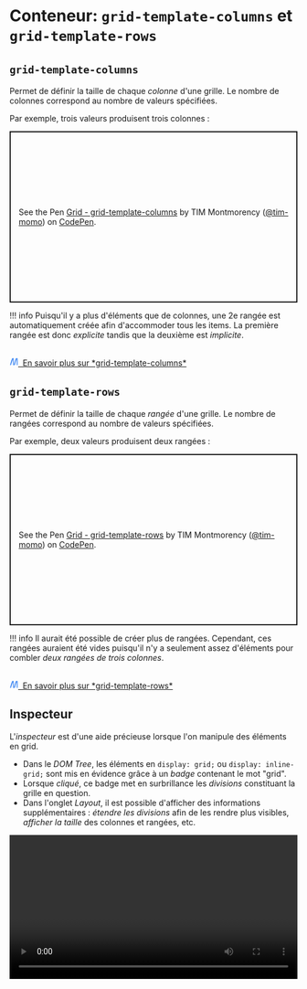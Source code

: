 # Conteneur: `grid-template-columns` et `grid-template-rows`

## `grid-template-columns`

Permet de définir la taille de chaque *colonne* d'une grille. Le nombre de colonnes correspond au nombre de valeurs spécifiées.

Par exemple, trois valeurs produisent trois colonnes :

<p class="codepen" data-height="300" data-default-tab="result" data-slug-hash="wvRexmm" data-pen-title="Grid - grid-template-columns" data-user="tim-momo" style="height: 300px; box-sizing: border-box; display: flex; align-items: center; justify-content: center; border: 2px solid; margin: 1em 0; padding: 1em;">
  <span>See the Pen <a href="https://codepen.io/tim-momo/pen/wvRexmm">
  Grid - grid-template-columns</a> by TIM Montmorency (<a href="https://codepen.io/tim-momo">@tim-momo</a>)
  on <a href="https://codepen.io">CodePen</a>.</span>
</p>


!!! info
    Puisqu'il y a plus d'éléments que de colonnes, une 2e rangée est automatiquement créée afin d'accommoder tous les items. La première rangée est donc *explicite* tandis que la deuxième est *implicite*.

<br>
<a href="https://developer.mozilla.org/fr/docs/Web/CSS/grid-template-columns" class="md-button "><img src="../../assets/mdn.svg" style="width: 15px; height: auto;">&nbsp;&nbsp;En savoir plus sur *grid-template-columns*</a>

## `grid-template-rows`

Permet de définir la taille de chaque *rangée* d'une grille. Le nombre
de rangées correspond au nombre de valeurs spécifiées.

Par exemple, deux valeurs produisent deux rangées :

<p class="codepen" data-height="300" data-default-tab="result" data-slug-hash="VwqWBdm" data-pen-title="Grid - grid-template-rows" data-user="tim-momo" style="height: 300px; box-sizing: border-box; display: flex; align-items: center; justify-content: center; border: 2px solid; margin: 1em 0; padding: 1em;">
  <span>See the Pen <a href="https://codepen.io/tim-momo/pen/VwqWBdm">
  Grid - grid-template-rows</a> by TIM Montmorency (<a href="https://codepen.io/tim-momo">@tim-momo</a>)
  on <a href="https://codepen.io">CodePen</a>.</span>
</p>

<script async src="https://public.codepenassets.com/embed/index.js"></script>

!!! info
    Il aurait été possible de créer plus de rangées. Cependant, ces rangées auraient été vides puisqu'il n'y a seulement assez d'éléments pour combler *deux rangées de trois colonnes*.

<br>
<a href="https://developer.mozilla.org/fr/docs/Web/CSS/grid-template-rows" class="md-button "><img src="../../assets/mdn.svg" style="width: 15px; height: auto;">&nbsp;&nbsp;En savoir plus sur *grid-template-rows*</a>



## Inspecteur

L'*inspecteur* est d'une aide précieuse lorsque l'on manipule des
éléments en grid.

- Dans le *DOM Tree*, les éléments en `display: grid;` ou `display: inline-grid;` sont mis en évidence grâce à un *badge* contenant le mot "grid".
- Lorsque *cliqué*, ce badge met en surbrillance les *divisions* constituant la grille en question.
- Dans l'onglet *Layout*, il est possible d'afficher des informations supplémentaires : *étendre les divisions* afin de les rendre plus visibles, *afficher la taille* des colonnes et rangées, etc.


<video src="../assets/grid-inspector-layout.mp4" width="100%" height="auto" controls>
